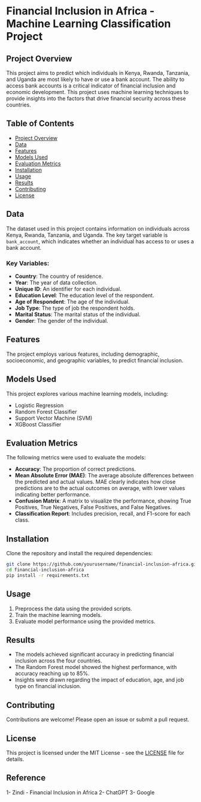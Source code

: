 # Financial Inclusion in Africa - Machine Learning Classification Project

## Project Overview

This project aims to predict which individuals in Kenya, Rwanda, Tanzania, and Uganda are most likely to have or use a bank account. The ability to access bank accounts is a critical indicator of financial inclusion and economic development. This project uses machine learning techniques to provide insights into the factors that drive financial security across these countries.

## Table of Contents

- [Project Overview](#project-overview)
- [Data](#data)
- [Features](#features)
- [Models Used](#models-used)
- [Evaluation Metrics](#evaluation-metrics)
- [Installation](#installation)
- [Usage](#usage)
- [Results](#results)
- [Contributing](#contributing)
- [License](#license)

## Data

The dataset used in this project contains information on individuals across Kenya, Rwanda, Tanzania, and Uganda. The key target variable is `bank_account`, which indicates whether an individual has access to or uses a bank account.

### Key Variables:
- **Country**: The country of residence.
- **Year**: The year of data collection.
- **Unique ID**: An identifier for each individual.
- **Education Level**: The education level of the respondent.
- **Age of Respondent**: The age of the individual.
- **Job Type**: The type of job the respondent holds.
- **Marital Status**: The marital status of the individual.
- **Gender**: The gender of the individual.

## Features

The project employs various features, including demographic, socioeconomic, and geographic variables, to predict financial inclusion.

## Models Used

This project explores various machine learning models, including:
- Logistic Regression
- Random Forest Classifier
- Support Vector Machine (SVM)
- XGBoost Classifier

## Evaluation Metrics

The following metrics were used to evaluate the models:
- **Accuracy**: The proportion of correct predictions.
- **Mean Absolute Error (MAE)**: The average absolute differences between the predicted and actual values. MAE clearly indicates how close predictions are to the actual outcomes on average, with lower values indicating better performance.
- **Confusion Matrix**: A matrix to visualize the performance, showing True Positives, True Negatives, False Positives, and False Negatives.
- **Classification Report**: Includes precision, recall, and F1-score for each class.

## Installation

Clone the repository and install the required dependencies:

```bash
git clone https://github.com/yourusername/financial-inclusion-africa.git
cd financial-inclusion-africa
pip install -r requirements.txt
```

## Usage

1. Preprocess the data using the provided scripts.
2. Train the machine learning models.
3. Evaluate model performance using the provided metrics.

## Results

- The models achieved significant accuracy in predicting financial inclusion across the four countries.
- The Random Forest model showed the highest performance, with accuracy reaching up to 85%.
- Insights were drawn regarding the impact of education, age, and job type on financial inclusion.

## Contributing

Contributions are welcome! Please open an issue or submit a pull request.

## License

This project is licensed under the MIT License - see the [LICENSE](LICENSE) file for details.

## Reference
1- Zindi - Financial Inclusion in Africa
2- ChatGPT
3- Google
